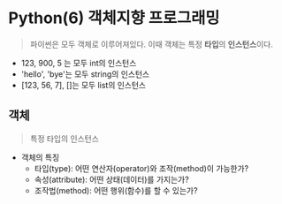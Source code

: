 # Python(6) 객체지향 프로그래밍
> 파이썬은 모두 객체로 이루어져있다.
> 이때 객체는 특정 **타입**의 **인스턴스**이다.
- 123, 900, 5 는 모두 int의 인스턴스
- 'hello', 'bye'는 모두 string의 인스턴스
- [123, 56, 7], []는 모두 list의 인스턴스

## 객체
> 특정 타입의 인스턴스
- 객체의 특징
    - 타입(type): 어떤 연산자(operator)와 조작(method)이 가능한가?
    - 속성(attribute): 어떤 상태(데이터)를 가지는가?
    - 조작법(method): 어떤 행위(함수)를 할 수 있는가?